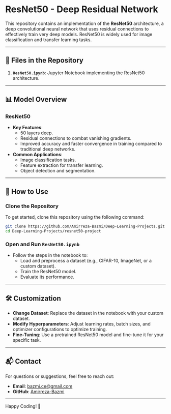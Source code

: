 # ResNet50 - Deep Residual Network

This repository contains an implementation of the **ResNet50** architecture, a deep convolutional neural network that uses residual connections to effectively train very deep models. ResNet50 is widely used for image classification and transfer learning tasks.

---

## 📂 Files in the Repository

1. **`ResNet50.ipynb`**: Jupyter Notebook implementing the ResNet50 architecture.

---

## 📊 Model Overview

### ResNet50
- **Key Features**:
  - 50 layers deep.
  - Residual connections to combat vanishing gradients.
  - Improved accuracy and faster convergence in training compared to traditional deep networks.
- **Common Applications**:
  - Image classification tasks.
  - Feature extraction for transfer learning.
  - Object detection and segmentation.

---

## 🚀 How to Use

### Clone the Repository
To get started, clone this repository using the following command:
```bash
git clone https://github.com/Amirreza-Bazmi/Deep-Learning-Projects.git
cd Deep-Learning-Projects/resnet50-project
```

### Open and Run `ResNet50.ipynb`
- Follow the steps in the notebook to:
  - Load and preprocess a dataset (e.g., CIFAR-10, ImageNet, or a custom dataset).
  - Train the ResNet50 model.
  - Evaluate its performance.

---

## 🛠 Customization

- **Change Dataset**: Replace the dataset in the notebook with your custom dataset.
- **Modify Hyperparameters**: Adjust learning rates, batch sizes, and optimizer configurations to optimize training.
- **Fine-Tuning**: Use a pretrained ResNet50 model and fine-tune it for your specific task.

---

## 📬 Contact
For questions or suggestions, feel free to reach out:
- **Email**: [bazmi.ce@gmail.com](mailto:bazmi.ce@gmail.com)
- **GitHub**: [Amirreza-Bazmi](https://github.com/Amirreza-Bazmi)

---

Happy Coding! 🚀
